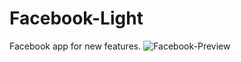 # Facebook-Light
Facebook app for new features.
![Facebook-Preview](https://user-images.githubusercontent.com/69638284/104644867-005c8780-56b7-11eb-9c4b-8da48313b52c.PNG)
